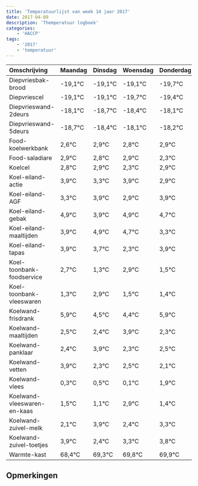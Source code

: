 ```yaml
---
title: 'Temperatuurlijst van week 14 jaar 2017'
date: 2017-04-09
description: 'Themperatuur logboek'
categories:
    - 'HACCP'
tags:
    - '2017'
    - 'temperatuur'
---
```

|Omschrijving|Maandag|Dinsdag|Woensdag|Donderdag|Vrijdag|Zaterdag|Zondag|
|:---|:---|:---|:---|:---|:---|:---|:---|
|Diepvriesbak-brood|-19,1°C|-19,1°C|-19,1°C|-19,7°C|-19,4°C|-19,1°C|-19,2°C|
|Diepvriescel|-19,1°C|-19,1°C|-19,7°C|-19,4°C|-19,1°C|-19,2°C|-19,1°C|
|Diepvrieswand-2deurs|-18,1°C|-18,7°C|-18,4°C|-18,1°C|-18,2°C|-18,1°C|-18,7°C|
|Diepvrieswand-5deurs|-18,7°C|-18,4°C|-18,1°C|-18,2°C|-18,1°C|-18,7°C|-18,1°C|
|Food-koelwerkbank|2,6°C|2,9°C|2,8°C|2,9°C|2,3°C|2,9°C|1,9°C|
|Food-saladiare|2,9°C|2,8°C|2,9°C|2,3°C|2,9°C|1,9°C|2,9°C|
|Koelcel|2,8°C|2,9°C|2,3°C|2,9°C|1,9°C|2,9°C|2,7°C|
|Koel-eiland-actie|3,9°C|3,3°C|3,9°C|2,9°C|3,9°C|3,7°C|2,3°C|
|Koel-eiland-AGF|3,3°C|3,9°C|2,9°C|3,9°C|3,7°C|2,3°C|3,9°C|
|Koel-eiland-gebak|4,9°C|3,9°C|4,9°C|4,7°C|3,3°C|4,9°C|3,5°C|
|Koel-eiland-maaltijden|3,9°C|4,9°C|4,7°C|3,3°C|4,9°C|3,5°C|3,4°C|
|Koel-eiland-tapas|3,9°C|3,7°C|2,3°C|3,9°C|2,5°C|2,4°C|3,9°C|
|Koel-toonbank-foodservice|2,7°C|1,3°C|2,9°C|1,5°C|1,4°C|2,9°C|1,3°C|
|Koel-toonbank-vleeswaren|1,3°C|2,9°C|1,5°C|1,4°C|2,9°C|1,3°C|1,5°C|
|Koelwand-frisdrank|5,9°C|4,5°C|4,4°C|5,9°C|4,3°C|4,5°C|4,1°C|
|Koelwand-maaltijden|2,5°C|2,4°C|3,9°C|2,3°C|2,5°C|2,1°C|3,9°C|
|Koelwand-panklaar|2,4°C|3,9°C|2,3°C|2,5°C|2,1°C|3,9°C|2,4°C|
|Koelwand-vetten|3,9°C|2,3°C|2,5°C|2,1°C|3,9°C|2,4°C|3,3°C|
|Koelwand-vlees|0,3°C|0,5°C|0,1°C|1,9°C|0,4°C|1,3°C|1,8°C|
|Koelwand-vleeswaren-en-kaas|1,5°C|1,1°C|2,9°C|1,4°C|2,3°C|2,8°C|2,9°C|
|Koelwand-zuivel-melk|2,1°C|3,9°C|2,4°C|3,3°C|3,8°C|3,9°C|3,6°C|
|Koelwand-zuivel-toetjes|3,9°C|2,4°C|3,3°C|3,8°C|3,9°C|3,6°C|2,9°C|
|Warmte-kast|68,4°C|69,3°C|69,8°C|69,9°C|69,6°C|68,9°C|69,9°C|

## Opmerkingen


